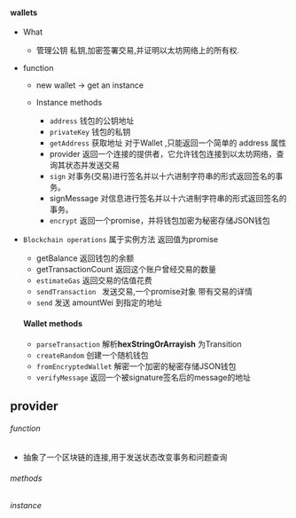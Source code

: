 ####  wallets

- What 

  - 管理公钥 私钥,加密签署交易,并证明以太坊网络上的所有权.

- function

  -  new wallet -> get an instance 

    - Instance methods
      - `address` 钱包的公钥地址
      - `privateKey`  钱包的私钥
      - `getAddress`  获取地址 对于Wallet ,只能返回一个简单的 address 属性
      - provider  返回一个连接的提供者，它允许钱包连接到以太坊网络，查询其状态并发送交易
      - `sign` 对事务(交易)进行签名并以十六进制字符串的形式返回签名的事务。
      - signMessage  对信息进行签名并以十六进制字符串的形式返回签名的事务。
      - `encrypt` 返回一个promise，并将钱包加密为秘密存储JSON钱包

    

    

- `Blockchain operations`  属于实例方法 返回值为promise

  - getBalance 返回钱包的余额
  - getTransactionCount  返回这个账户曾经交易的数量
  - `estimateGas` 返回交易的估值花费
  - `sendTransaction `  发送交易,一个promise对象 带有交易的详情
  - `send` 发送 amountWei 到指定的地址

  #### Wallet methods

  -  `parseTransaction` 解析**hexStringOrArrayish** 为Transition
  - `createRandom`  创建一个随机钱包
  - `fromEncryptedWallet`   解密一个加密的秘密存储JSON钱包
  - `verifyMessage`  返回一个被signature签名后的message的地址

  

## provider

###### function

- 抽象了一个区块链的连接,用于发送状态改变事务和问题查询

###### methods

###### instance